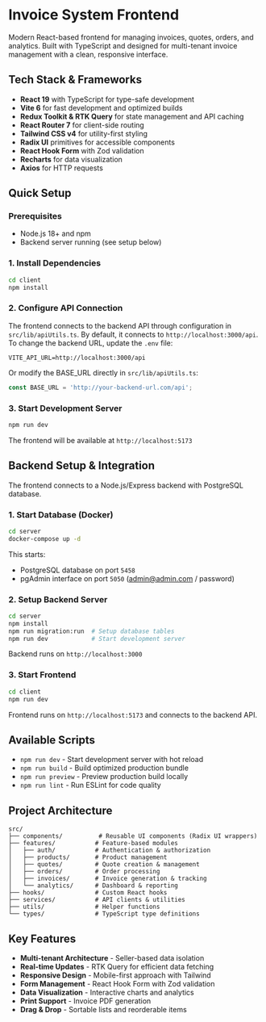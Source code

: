 # Invoice System Frontend

Modern React-based frontend for managing invoices, quotes, orders, and analytics. Built with TypeScript and designed for multi-tenant invoice management with a clean, responsive interface.

## Tech Stack & Frameworks

- **React 19** with TypeScript for type-safe development
- **Vite 6** for fast development and optimized builds
- **Redux Toolkit & RTK Query** for state management and API caching
- **React Router 7** for client-side routing
- **Tailwind CSS v4** for utility-first styling
- **Radix UI** primitives for accessible components
- **React Hook Form** with Zod validation
- **Recharts** for data visualization
- **Axios** for HTTP requests

## Quick Setup

### Prerequisites
- Node.js 18+ and npm
- Backend server running (see setup below)

### 1. Install Dependencies
```bash
cd client
npm install
```

### 2. Configure API Connection
The frontend connects to the backend API through configuration in `src/lib/apiUtils.ts`. By default, it connects to `http://localhost:3000/api`. To change the backend URL, update the `.env` file:

```env
VITE_API_URL=http://localhost:3000/api
```

Or modify the BASE_URL directly in `src/lib/apiUtils.ts`:

```typescript
const BASE_URL = 'http://your-backend-url.com/api';
```

### 3. Start Development Server
```bash
npm run dev
```

The frontend will be available at `http://localhost:5173`

## Backend Setup & Integration

The frontend connects to a Node.js/Express backend with PostgreSQL database.

### 1. Start Database (Docker)
```bash
cd server
docker-compose up -d
```

This starts:
- PostgreSQL database on port `5458`
- pgAdmin interface on port `5050` (admin@admin.com / password)

### 2. Setup Backend Server
```bash
cd server
npm install
npm run migration:run  # Setup database tables
npm run dev            # Start development server
```

Backend runs on `http://localhost:3000`

### 3. Start Frontend
```bash
cd client
npm run dev
```

Frontend runs on `http://localhost:5173` and connects to the backend API.

## Available Scripts

- `npm run dev` - Start development server with hot reload
- `npm run build` - Build optimized production bundle
- `npm run preview` - Preview production build locally
- `npm run lint` - Run ESLint for code quality

## Project Architecture

```
src/
├── components/          # Reusable UI components (Radix UI wrappers)
├── features/           # Feature-based modules
│   ├── auth/           # Authentication & authorization
│   ├── products/       # Product management
│   ├── quotes/         # Quote creation & management
│   ├── orders/         # Order processing
│   ├── invoices/       # Invoice generation & tracking
│   └── analytics/      # Dashboard & reporting
├── hooks/              # Custom React hooks
├── services/           # API clients & utilities
├── utils/              # Helper functions
└── types/              # TypeScript type definitions
```

## Key Features

- **Multi-tenant Architecture** - Seller-based data isolation
- **Real-time Updates** - RTK Query for efficient data fetching
- **Responsive Design** - Mobile-first approach with Tailwind
- **Form Management** - React Hook Form with Zod validation
- **Data Visualization** - Interactive charts and analytics
- **Print Support** - Invoice PDF generation
- **Drag & Drop** - Sortable lists and reorderable items
